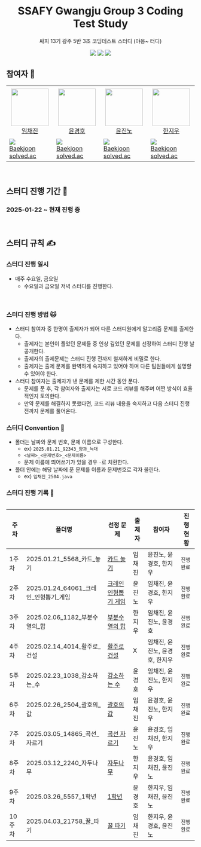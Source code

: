 <div align="center">
  <h1>SSAFY Gwangju Group 3 Coding Test Study</h1>
  <p>싸피 13기 광주 5반 3조 코딩테스트 스터디 (야옹~ 터디)</p>
  <img src="https://img.shields.io/badge/Java-%23ED8B00.svg?style=for-the-badge&logo=openjdk&logoColor=white">
  <img src="https://img.shields.io/badge/Eclipse%20IDE-2C2255?style=for-the-badge&logo=eclipseide&logoColor=white">
  <img src="https://img.shields.io/badge/Intellij%20Idea-000?logo=intellij-idea&style=for-the-badge">
</div>

## 참여자 👏
<table>
    <tr height="140px">
        <td align="center" width="130px">
            <a href="https://github.com/Brylimo"><img height="100px" width="100px" src="https://avatars.githubusercontent.com/u/48869794?v=4"/></a>
            <br />
            <a href="https://github.com/Brylimo">임채진</a>
        </td>
        <td align="center" width="130px">
            <a href="https://github.com/19GHYun"><img height="100px" width="100px" src="https://avatars.githubusercontent.com/u/94778099?v=4"/></a>
            <br />
            <a href="https://github.com/19GHYun">윤경호</a>
        </td>
        <td align="center" width="130px">
            <a href="https://github.com/jinno321"><img height="100px" width="100px" src="https://avatars.githubusercontent.com/u/97275777?v=4"/></a>
            <br />
            <a href="https://github.com/jinno321">윤진노</a>
        </td>
        <td align="center" width="130px">
            <a href="https://github.com/hanwldn76"><img height="100px" width="100px" src="https://avatars.githubusercontent.com/u/138774991?v=4"/></a>
            <br />
            <a href="https://github.com/hanwldn76">한지우</a>
        </td>
    </tr>
    <tr height="50px">
      <td>
        <img src="http://mazassumnida.wtf/api/mini/generate_badge?boj=tourist0302" />
            <br />
            <a href="https://www.acmicpc.net/user/tourist0302">Baekjoon</a>
            <br />
            <a href="https://solved.ac/profile/tourist0302">solved.ac</a>
      </td>
      <td>
        <img src="http://mazassumnida.wtf/api/mini/generate_badge?boj=zxcvting1" />
            <br />
            <a href="https://www.acmicpc.net/user/zxcvting1">Baekjoon</a>
            <br />
            <a href="https://solved.ac/profile/zxcvting1">solved.ac</a>
      </td>
      <td>
        <img src="http://mazassumnida.wtf/api/mini/generate_badge?boj=jinno123" />
            <br />
            <a href="https://www.acmicpc.net/user/jinno123">Baekjoon</a>
            <br />
            <a href="https://solved.ac/profile/jinno123">solved.ac</a>
      </td>
      <td>
        <img src="http://mazassumnida.wtf/api/mini/generate_badge?boj=hanwldn76" />
            <br />
            <a href="https://www.acmicpc.net/user/hanwldn76">Baekjoon</a>
            <br />
            <a href="https://solved.ac/profile/hanwldn76">solved.ac</a>
      </td>
    </tr>

<table>

</br>

## 스터디 진행 기간 📅
### 2025-01-22 ~ 현재 진행 중

</br>

## 스터디 규칙 ✍
### 스터디 진행 일시
- 매주 수요일, 금요일
  - 수요일과 금요일 저녁 스터디를 진행한다.

<br/>

### 스터디 진행 방법 🐱
- 스터디 참여자 중 한명이 출제자가 되어 다른 스터디원에게 알고리즘 문제를 출제한다.
  - 출제자는 본인이 풀었던 문제들 중 인상 깊었던 문제를 선정하여 스터디 진행 날 공개한다.
  - 출제자의 출제문제는 스터디 진행 전까지 철저하게 비밀로 한다.
  - 출제자는 출제 문제를 완벽하게 숙지하고 있어야 하며 다른 팀원들에게 설명할 수 있어야 한다.
- 스터디 참여자는 출제자가 낸 문제를 제한 시간 동안 푼다.
  - 문제를 푼 후, 각 참여자와 출제자는 서로 코드 리뷰를 해주며 어떤 방식이 효율적인지 토의한다.
  - 만약 문제를 해결하지 못했다면, 코드 리뷰 내용을 숙지하고 다음 스터디 진행 전까지 문제를 풀어온다.
 
### 스터디 Convention 🎯
- 폴더는 날짜와 문제 번호, 문제 이름으로 구성한다.
  - ex) `2025.01.21_92343_양과_늑대`
  - `<날짜>_<문제번호>_<문제이름>`
  - 문제 이름에 띄어쓰기가 있을 경우 `-`로 치환한다.
- 폴더 안에는 해당 날짜에 푼 문제를 이름과 문제번호로 각자 올린다.
  - ex) `임채진_2504.java`

### 스터디 진행 기록 📔

| **주차** | **폴더명**                      | **선정 문제**                                                                                               | **출제자** | **참여자**            | **진행 현황** |
|--------|------------------------------|---------------------------------------------------------------------------------------------------------|---------|--------------------| ------------- |
| 1주차    | 2025.01.21_5568_카드_놓기        | [카드 놓기](https://www.acmicpc.net/problem/5568)                                                           | 임채진     | 윤진노, 윤경호, 한지우      | `진행 완료`   |
| 2주차    | 2025.01.24_64061_크레인_인형뽑기_게임 | [크레인 인형뽑기 게임](https://school.programmers.co.kr/learn/courses/30/lessons/64061)                          | 윤진노     | 임채진, 윤경호, 한지우      | `진행 완료`   |
| 3주차    | 2025.02.06_1182_부분수열의_합      | [부분수열의 합](https://www.acmicpc.net/problem/1182)                                                         | 한지우     | 임채진, 윤진노, 윤경호      |  `진행 완료`  |
| 4주차    | 2025.02.14_4014_활주로_건설       | [활주로 건설](https://swexpertacademy.com/main/code/problem/problemDetail.do?contestProbId=AWIeW7FakkUDFAVH) | X       | 임채진, 윤진노, 윤경호, 한지우 |  `진행 완료`  |
| 5주차    | 2025.02.23_1038_감소하는_수       | [감소하는 수](https://www.acmicpc.net/problem/1038)                                                          | 윤경호     | 임채진, 윤진노, 한지우      |  `진행 완료`  |
| 6주차    | 2025.02.26_2504_괄호의_값        | [괄호의 값](https://www.acmicpc.net/problem/2504)                                                           | 임채진     | 윤경호, 윤진노, 한지우      |  `진행 완료`  |
| 7주차    | 2025.03.05_14865_곡선_자르기      | [곡선 자르기](https://www.acmicpc.net/problem/14865)                                                         | 윤진노     | 윤경호, 임채진, 한지우      |  `진행 완료`  |
| 8주차    | 2025.03.12_2240_자두나무         | [자두나무](https://www.acmicpc.net/problem/2240)                                                            | 한지우     | 윤경호, 임채진, 윤진노      |  `진행 완료`  |
| 9주차    | 2025.03.26_5557_1학년          | [1학년](https://www.acmicpc.net/problem/5557)                                                             | 윤경호     | 한지우, 임채진, 윤진노      |  `진행 완료`  |
| 10주차   | 2025.04.03_21758_꿀_따기        | [꿀 따기](https://www.acmicpc.net/problem/21758)                                                           | 임채진     | 한지우, 윤경호, 윤진노      |  `진행 완료`  |